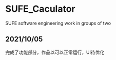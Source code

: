 # SUFE_Caculator
SUFE software engineering work in groups of two


## 2021/10/05
完成了功能部分，作品以可以正常运行，UI待优化
